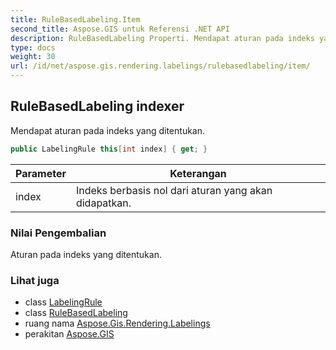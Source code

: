```yaml
---
title: RuleBasedLabeling.Item
second_title: Aspose.GIS untuk Referensi .NET API
description: RuleBasedLabeling Properti. Mendapat aturan pada indeks yang ditentukan.
type: docs
weight: 30
url: /id/net/aspose.gis.rendering.labelings/rulebasedlabeling/item/
---
```

## RuleBasedLabeling indexer

Mendapat aturan pada indeks yang ditentukan.

```csharp
public LabelingRule this[int index] { get; }
```

| Parameter | Keterangan |
| --- | --- |
| index | Indeks berbasis nol dari aturan yang akan didapatkan. |

### Nilai Pengembalian

Aturan pada indeks yang ditentukan.

### Lihat juga

* class [LabelingRule](../../labelingrule/)
* class [RuleBasedLabeling](../)
* ruang nama [Aspose.Gis.Rendering.Labelings](../../rulebasedlabeling/)
* perakitan [Aspose.GIS](../../../)


